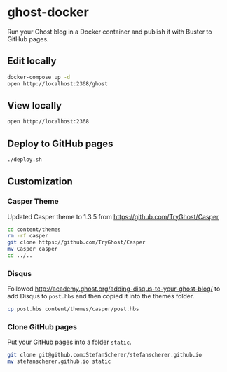 # ghost-docker

Run your Ghost blog in a Docker container and publish it with Buster to GitHub pages.

## Edit locally

```bash
docker-compose up -d
open http://localhost:2368/ghost
```

## View locally

```bash
open http://localhost:2368
```

## Deploy to GitHub pages

```bash
./deploy.sh
```

## Customization

### Casper Theme

Updated Casper theme to 1.3.5 from https://github.com/TryGhost/Casper

```bash
cd content/themes
rm -rf casper
git clone https://github.com/TryGhost/Casper
mv Casper casper
cd ../..
```

### Disqus

Followed http://academy.ghost.org/adding-disqus-to-your-ghost-blog/ to add Disqus to
`post.hbs` and then copied it into the themes folder.

```bash
cp post.hbs content/themes/casper/post.hbs
```

### Clone GitHub pages

Put your GitHub pages into a folder `static`.

```bash
git clone git@github.com:StefanScherer/stefanscherer.github.io
mv stefanscherer.github.io static
```
